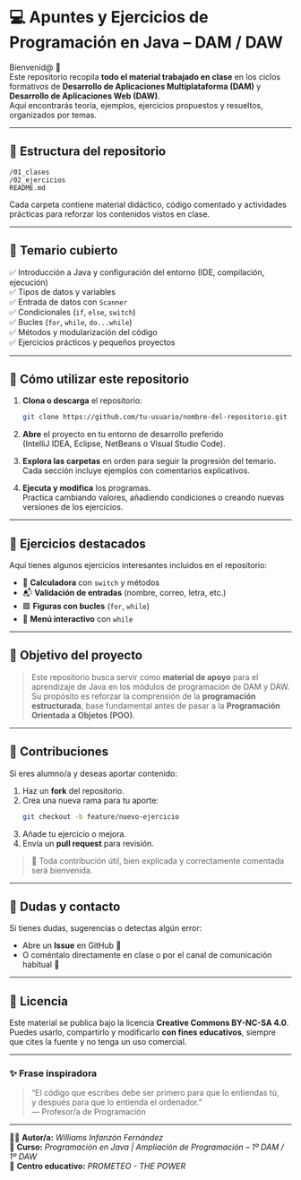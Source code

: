 # 💻 Apuntes y Ejercicios de Programación en Java – DAM / DAW

Bienvenid@ 👋  
Este repositorio recopila **todo el material trabajado en clase** en los ciclos formativos de **Desarrollo de Aplicaciones Multiplataforma (DAM)** y **Desarrollo de Aplicaciones Web (DAW)**.  
Aquí encontrarás teoría, ejemplos, ejercicios propuestos y resueltos, organizados por temas.

---

## 📁 Estructura del repositorio

```
/01_clases
/02_ejercicios
README.md
```

Cada carpeta contiene material didáctico, código comentado y actividades prácticas para reforzar los contenidos vistos en clase.

---

## 🧩 Temario cubierto

✅ Introducción a Java y configuración del entorno (IDE, compilación, ejecución)  
✅ Tipos de datos y variables  
✅ Entrada de datos con `Scanner`  
✅ Condicionales (`if`, `else`, `switch`)  
✅ Bucles (`for`, `while`, `do...while`)  
✅ Métodos y modularización del código  
✅ Ejercicios prácticos y pequeños proyectos  

---

## 🚀 Cómo utilizar este repositorio

1. **Clona o descarga** el repositorio:  
   ```bash
   git clone https://github.com/tu-usuario/nombre-del-repositorio.git
   ```

2. **Abre** el proyecto en tu entorno de desarrollo preferido  
   (IntelliJ IDEA, Eclipse, NetBeans o Visual Studio Code).

3. **Explora las carpetas** en orden para seguir la progresión del temario.  
   Cada sección incluye ejemplos con comentarios explicativos.

4. **Ejecuta y modifica** los programas.  
   Practica cambiando valores, añadiendo condiciones o creando nuevas versiones de los ejercicios.

---

## 🧠 Ejercicios destacados

Aquí tienes algunos ejercicios interesantes incluidos en el repositorio:

- 🔢 **Calculadora** con `switch` y métodos  
- 📬 **Validación de entradas** (nombre, correo, letra, etc.)  
- 🟪 **Figuras con bucles** (`for`, `while`)  
- 🧮 **Menú interactivo** con `while`

---

## 🎯 Objetivo del proyecto

> Este repositorio busca servir como **material de apoyo** para el aprendizaje de Java en los módulos de programación de DAM y DAW.  
> Su propósito es reforzar la comprensión de la **programación estructurada**, base fundamental antes de pasar a la **Programación Orientada a Objetos (POO)**.

---

## 📢 Contribuciones

Si eres alumno/a y deseas aportar contenido:

1. Haz un **fork** del repositorio.  
2. Crea una nueva rama para tu aporte:  
   ```bash
   git checkout -b feature/nuevo-ejercicio
   ```
3. Añade tu ejercicio o mejora.  
4. Envía un **pull request** para revisión.

> 🧩 Toda contribución útil, bien explicada y correctamente comentada será bienvenida.

---

## 💬 Dudas y contacto

Si tienes dudas, sugerencias o detectas algún error:
- Abre un **Issue** en GitHub 🐛  
- O coméntalo directamente en clase o por el canal de comunicación habitual 💬  

---

## 🧾 Licencia

Este material se publica bajo la licencia **Creative Commons BY-NC-SA 4.0**.  
Puedes usarlo, compartirlo y modificarlo **con fines educativos**, siempre que cites la fuente y no tenga un uso comercial.

---

### ✨ Frase inspiradora

> “El código que escribes debe ser primero para que lo entiendas tú,  
> y después para que lo entienda el ordenador.”  
> — Profesor/a de Programación

---

👨‍🏫 **Autor/a:** *Williams Infanzón Fernández*  
📅 **Curso:** *Programación en Java | Ampliación de Programación – 1º DAM / 1º DAW*  
🏫 **Centro educativo:** *PROMETEO - THE POWER*  
